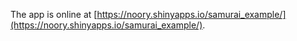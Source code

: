 The app is online at [https://noory.shinyapps.io/samurai_example/](https://noory.shinyapps.io/samurai_example/).
